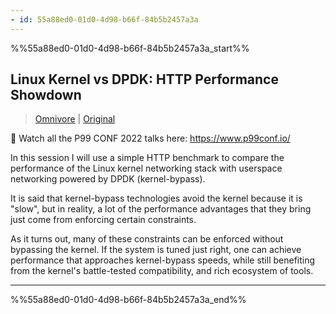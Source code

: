 ```yaml
---
- id: 55a88ed0-01d0-4d98-b66f-84b5b2457a3a
---
```


%%55a88ed0-01d0-4d98-b66f-84b5b2457a3a_start%%
## Linux Kernel vs DPDK: HTTP Performance Showdown
> [Omnivore](https://omnivore.app/me/https-youtu-be-z-wes-9-ea-09-xe-si-j-9-i-47-pv-zt-my-uc-ti-u-18f8e3712d8)  |  [Original](https://youtu.be/zWes9ea09XE?si=J9i47PvZtMYUcTiU)

🎥 Watch all the P99 CONF 2022 talks here: https://www.p99conf.io/

In this session I will use a simple HTTP benchmark to compare the performance of the Linux kernel networking stack with userspace networking powered by DPDK (kernel-bypass).

It is said that kernel-bypass technologies avoid the kernel because it is "slow", but in reality, a lot of the performance advantages that they bring just come from enforcing certain constraints.

As it turns out, many of these constraints can be enforced without bypassing the kernel. If the system is tuned just right, one can achieve performance that approaches kernel-bypass speeds, while still benefiting from the kernel's battle-tested compatibility, and rich ecosystem of tools.


---
%%55a88ed0-01d0-4d98-b66f-84b5b2457a3a_end%%